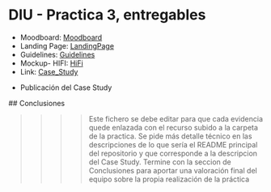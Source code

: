 # DIU - Practica 3, entregables

* Moodboard: [Moodboard](./1.Moodboard/Moodboard.pdf)
* Landing Page: [LandingPage](./2.LandingPage/Landing_page.pdf)
* Guidelines: [Guidelines](./3.Guidelines/Guidelines.pdf)
* Mockup- HIFI: [HiFi](./4.LayoutHiFi/HIFI.pdf)
* Link: [Case_Study](https://github.com/DIU3-CLAVE/UX_CaseStudy/tree/master)
- Publicación del Case Study

## Conclusiones

>>>> Este fichero se debe editar para que cada evidencia quede enlazada con el recurso subido a la carpeta de la practica. Se pide más detalle técnico en las descripciones de lo que sería el README principal del repositorio y que corresponde a la descripcion del Case Study.
>>>> Termine con la seccion de Conclusiones para aportar una valoración final del equipo sobre la propia realización de la práctica
